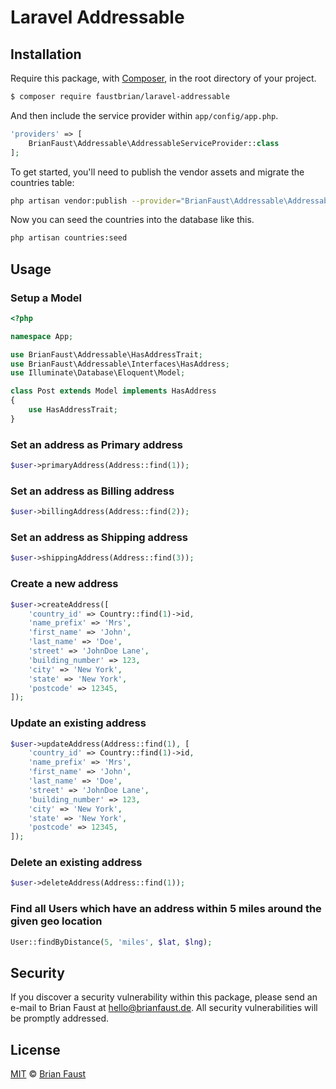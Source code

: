 # Laravel Addressable

## Installation

Require this package, with [Composer](https://getcomposer.org/), in the root directory of your project.

``` bash
$ composer require faustbrian/laravel-addressable
```

And then include the service provider within `app/config/app.php`.

``` php
'providers' => [
    BrianFaust\Addressable\AddressableServiceProvider::class
];
```

To get started, you'll need to publish the vendor assets and migrate the countries table:

```bash
php artisan vendor:publish --provider="BrianFaust\Addressable\AddressableServiceProvider" && php artisan migrate
```

Now you can seed the countries into the database like this.

```bash
php artisan countries:seed
```

## Usage

### Setup a Model
``` php
<?php

namespace App;

use BrianFaust\Addressable\HasAddressTrait;
use BrianFaust\Addressable\Interfaces\HasAddress;
use Illuminate\Database\Eloquent\Model;

class Post extends Model implements HasAddress
{
    use HasAddressTrait;
}
```

### Set an address as Primary address
``` php
$user->primaryAddress(Address::find(1));
```

### Set an address as Billing address
``` php
$user->billingAddress(Address::find(2));
```

### Set an address as Shipping address
``` php
$user->shippingAddress(Address::find(3));
```

### Create a new address
``` php
$user->createAddress([
    'country_id' => Country::find(1)->id,
    'name_prefix' => 'Mrs',
    'first_name' => 'John',
    'last_name' => 'Doe',
    'street' => 'JohnDoe Lane',
    'building_number' => 123,
    'city' => 'New York',
    'state' => 'New York',
    'postcode' => 12345,
]);
```

### Update an existing address
``` php
$user->updateAddress(Address::find(1), [
    'country_id' => Country::find(1)->id,
    'name_prefix' => 'Mrs',
    'first_name' => 'John',
    'last_name' => 'Doe',
    'street' => 'JohnDoe Lane',
    'building_number' => 123,
    'city' => 'New York',
    'state' => 'New York',
    'postcode' => 12345,
]);
```

### Delete an existing address
``` php
$user->deleteAddress(Address::find(1));
```

### Find all Users which have an address within 5 miles around the given geo location
``` php
User::findByDistance(5, 'miles', $lat, $lng);
```

## Security

If you discover a security vulnerability within this package, please send an e-mail to Brian Faust at hello@brianfaust.de. All security vulnerabilities will be promptly addressed.

## License

[MIT](LICENSE) © [Brian Faust](https://brianfaust.de)

